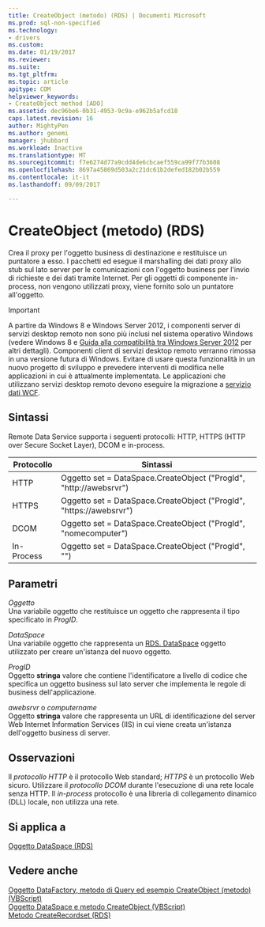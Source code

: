 ```yaml
---
title: CreateObject (metodo) (RDS) | Documenti Microsoft
ms.prod: sql-non-specified
ms.technology:
- drivers
ms.custom: 
ms.date: 01/19/2017
ms.reviewer: 
ms.suite: 
ms.tgt_pltfrm: 
ms.topic: article
apitype: COM
helpviewer_keywords:
- CreateObject method [ADO]
ms.assetid: dec96be6-0b31-4953-9c9a-e962b5afcd18
caps.latest.revision: 16
author: MightyPen
ms.author: genemi
manager: jhubbard
ms.workload: Inactive
ms.translationtype: MT
ms.sourcegitcommit: f7e6274d77a9cdd4de6cbcaef559ca99f77b3608
ms.openlocfilehash: 8697a45869d503a2c21dc61b2defed182b02b559
ms.contentlocale: it-it
ms.lasthandoff: 09/09/2017

---
```

# <a name="createobject-method-rds"></a>CreateObject (metodo) (RDS)
Crea il proxy per l'oggetto business di destinazione e restituisce un puntatore a esso. I pacchetti ed esegue il marshalling dei dati proxy allo stub sul lato server per le comunicazioni con l'oggetto business per l'invio di richieste e dei dati tramite Internet. Per gli oggetti di componente in-process, non vengono utilizzati proxy, viene fornito solo un puntatore all'oggetto.  
  
> [!IMPORTANT]
>  A partire da Windows 8 e Windows Server 2012, i componenti server di servizi desktop remoto non sono più inclusi nel sistema operativo Windows (vedere Windows 8 e [Guida alla compatibilità tra Windows Server 2012](https://www.microsoft.com/en-us/download/details.aspx?id=27416) per altri dettagli). Componenti client di servizi desktop remoto verranno rimossa in una versione futura di Windows. Evitare di usare questa funzionalità in un nuovo progetto di sviluppo e prevedere interventi di modifica nelle applicazioni in cui è attualmente implementata. Le applicazioni che utilizzano servizi desktop remoto devono eseguire la migrazione a [servizio dati WCF](http://go.microsoft.com/fwlink/?LinkId=199565).  
  
## <a name="syntax"></a>Sintassi  
 Remote Data Service supporta i seguenti protocolli: HTTP, HTTPS (HTTP over Secure Socket Layer), DCOM e in-process.  
  
|Protocollo|Sintassi|  
|--------------|------------|  
|HTTP|Oggetto set = DataSpace.CreateObject ("ProgId", "http://awebsrvr")|  
|HTTPS|Oggetto set = DataSpace.CreateObject ("ProgId", "https://awebsrvr")|  
|DCOM|Oggetto set = DataSpace.CreateObject ("ProgId", "nomecomputer")|  
|In-Process|Oggetto set = DataSpace.CreateObject ("ProgId", "")|  
  
## <a name="parameters"></a>Parametri  
 *Oggetto*  
 Una variabile oggetto che restituisce un oggetto che rappresenta il tipo specificato in *ProgID*.  
  
 *DataSpace*  
 Una variabile oggetto che rappresenta un [RDS. DataSpace](../../../ado/reference/rds-api/dataspace-object-rds.md) oggetto utilizzato per creare un'istanza del nuovo oggetto.  
  
 *ProgID*  
 Oggetto **stringa** valore che contiene l'identificatore a livello di codice che specifica un oggetto business sul lato server che implementa le regole di business dell'applicazione.  
  
 *awebsrvr* o *computername*  
 Oggetto **stringa** valore che rappresenta un URL di identificazione del server Web Internet Information Services (IIS) in cui viene creata un'istanza dell'oggetto business di server.  
  
## <a name="remarks"></a>Osservazioni  
 Il *protocollo HTTP* è il protocollo Web standard; *HTTPS* è un protocollo Web sicuro. Utilizzare il *protocollo DCOM* durante l'esecuzione di una rete locale senza HTTP. Il *in-process* protocollo è una libreria di collegamento dinamico (DLL) locale, non utilizza una rete.  
  
## <a name="applies-to"></a>Si applica a  
 [Oggetto DataSpace (RDS)](../../../ado/reference/rds-api/dataspace-object-rds.md)  
  
## <a name="see-also"></a>Vedere anche  
 [Oggetto DataFactory, metodo di Query ed esempio CreateObject (metodo) (VBScript)](../../../ado/reference/rds-api/datafactory-object-query-method-and-createobject-method-example-vbscript.md)   
 [Oggetto DataSpace e metodo CreateObject (VBScript)](../../../ado/reference/rds-api/dataspace-object-and-createobject-method-example-vbscript.md)   
 [Metodo CreateRecordset (RDS)](../../../ado/reference/rds-api/createrecordset-method-rds.md)



